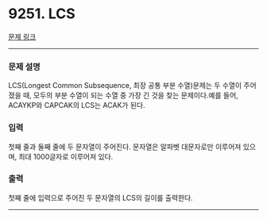 # 9251. LCS 

[문제 링크](https://www.acmicpc.net/problem/9251) 

---
### 문제 설명

 LCS(Longest Common Subsequence, 최장 공통 부분 수열)문제는 두 수열이 주어졌을 때, 모두의 부분 수열이 되는 수열 중 가장 긴 것을 찾는 문제이다.예를 들어, ACAYKP와 CAPCAK의 LCS는 ACAK가 된다.

### 입력 

 첫째 줄과 둘째 줄에 두 문자열이 주어진다. 문자열은 알파벳 대문자로만 이루어져 있으며, 최대 1000글자로 이루어져 있다.

### 출력 

 첫째 줄에 입력으로 주어진 두 문자열의 LCS의 길이를 출력한다.

---
